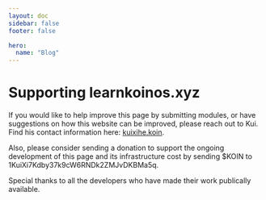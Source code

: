 ```yaml
---
layout: doc
sidebar: false
footer: false

hero:
  name: "Blog"
---
```


# Supporting learnkoinos.xyz

If you would like to help improve this page by submitting modules, or have suggestions on how this website can be improved, please reach out to Kui. Find his contact information here: [kuixihe.koin](https://kap.plus/kuixihe.koin).

Also, please consider sending a donation to support the ongoing development of this page and its infrastructure cost by sending $KOIN to 1KuiXi7Kdby37k9cW6RNDk2ZMJvDKBMa5q.

Special thanks to all the developers who have made their work publically available.